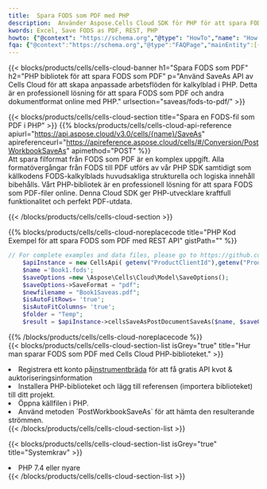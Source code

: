 ```yaml
---
title:  Spara FODS som PDF med PHP
description:  Använder Aspose.Cells Cloud SDK för PHP för att spara FODS-formatfilen som PDF-formatfil.
kwords: Excel, Save FODS as PDF, REST, PHP
howto: {"@context": "https://schema.org","@type": "HowTo","name": "How to save FODS as PDF using the Cells Cloud PHP library.","description": "How to save FODS as PDF using the Cells Cloud PHP library.","image": {"@type": "ImageObject"},"url": "/php/saveas/fods-to-pdf/","step": [{ "@type": "HowToStep","name": "How to save FODS as PDF using the Cells Cloud PHP library. step 1", "image": {"@type": "ImageObject",},"url": "/php/saveas/fods-to-pdf/","text": "Register an account at <a href='https://dashboard.aspose.cloud/'>Dashboard</a> to get free API quota & authorization details",},{ "@type": "HowToStep","name": "How to save FODS as PDF using the Cells Cloud PHP library. step 1", "image": {"@type": "ImageObject",},"url": "/php/saveas/fods-to-pdf/","text": "Install PHP library and add the reference (import the library) to your project.",},{ "@type": "HowToStep","name": "How to save FODS as PDF using the Cells Cloud PHP library. step 1", "image": {"@type": "ImageObject",},"url": "/php/saveas/fods-to-pdf/","text": "Open the source file in PHP.",},{ "@type": "HowToStep","name": "How to save FODS as PDF using the Cells Cloud PHP library. step 1", "image": {"@type": "ImageObject",},"url": "/php/saveas/fods-to-pdf/","text": "Use the `PostWorkbookSaveAs` method to retrieve the resulting stream.",}, ],"supply": {"@type": "HowToSupply","name": "document"},"tool": [{"@type": "HowToTool","name": "phpstorm, Visual Studio Code, Eclipse"},{"@type": "HowToTool","name": "Aspose Cells"}],"totalTime": "PT6M"}
fqa: {"@context":"https://schema.org","@type":"FAQPage","mainEntity":[{"@type":"Question","name":"Why save file as other formats file in C# using REST API?","acceptedAnswer":{"@type":"Answer","text":"Documents are encoded in many ways, and some files may be incompatible with the software you use. To open and read such files, just save them as appropriate file formats.<br/><ol><li>Install .NET SDK and add the reference (import the library) to your project.</li><li>Open the source file in C# using REST API.</li><li>Call the PostWorkbookSaveAsRequest() method, passing an output filename with required extension.</li><li>Get the result of save as a separate file.</li></ol>"}},{"@type":"Question","name":"What file formats can I save as with your C# library?","acceptedAnswer":{"@type":"Answer","text":"We support a variety of file formats for conversion using .NET library, including XLSX, Excel, xls , PDF, CSV, HTML, Markdown, XML, PNG, JPG, TIFF, Json, TXT and many more."}},{"@type":"Question","name":"What is the maximum allowed file size for conversion using this .NET library?","acceptedAnswer":{"@type":"Answer","text":"There are no file size limits for format conversions using .NET library."}}]}
---
```

{{< blocks/products/cells/cells-cloud-banner h1="Spara FODS som PDF" h2="PHP bibliotek för att spara FODS som PDF" p="Använd SaveAs API av Cells Cloud för att skapa anpassade arbetsflöden för kalkylblad i PHP. Detta är en professionell lösning för att spara FODS som PDF och andra dokumentformat online med PHP." urlsection="saveas/fods-to-pdf/" >}}

{{< blocks/products/cells/cells-cloud-section title="Spara en FODS-fil som PDF i PHP" >}}
{{% blocks/products/cells/cells-cloud-api-reference apiurl="https://api.aspose.cloud/v3.0/cells/{name}/SaveAs" apireferenceurl="https://apireference.aspose.cloud/cells/#/Conversion/PostWorkbookSaveAs" apimethod="POST" %}}
<br/>
Att spara filformat från FODS som PDF är en komplex uppgift. Alla formatövergångar från FODS till PDF utförs av vår PHP SDK samtidigt som källkodens FODS-kalkylblads huvudsakliga strukturella och logiska innehåll bibehålls. Vårt PHP-bibliotek är en professionell lösning för att spara FODS som PDF-filer online. Denna Cloud SDK ger PHP-utvecklare kraftfull funktionalitet och perfekt PDF-utdata.

{{< /blocks/products/cells/cells-cloud-section >}}

{{% blocks/products/cells/cells-cloud-noreplacecode title="PHP Kod Exempel för att spara FODS som PDF med REST API" gistPath="" %}}
  
```php
// For complete examples and data files, please go to https://github.com/aspose-cells-cloud/aspose-cells-cloud-php/
    $apiInstance = new CellsApi( getenv("ProductClientId"),getenv("ProductClientSecret") );
    $name ='Book1.fods';
    $saveOptions =new \Aspose\Cells\Cloud\Model\SaveOptions();
    $saveOptions->SaveFormat = "pdf";
    $newfilename = "Book1Saveas.pdf";
    $isAutoFitRows= 'true';
    $isAutoFitColumns= 'true';
    $folder = "Temp";
    $result = $apiInstance->cellsSaveAsPostDocumentSaveAs($name, $saveOptions, $newfilename,$isAutoFitRows, $isAutoFitColumns, $folder);
```
  
{{% /blocks/products/cells/cells-cloud-noreplacecode %}}
<br/>
{{< blocks/products/cells/cells-cloud-section-list isGrey="true" title="Hur man sparar FODS som PDF med Cells Cloud PHP-biblioteket." >}}
<li> Registrera ett konto på<a href="https://dashboard.aspose.cloud/">instrumentbräda</a> för att få gratis API kvot & auktoriseringsinformation</li>
<li>Installera PHP-biblioteket och lägg till referensen (importera biblioteket) till ditt projekt.</li>
<li>Öppna källfilen i PHP.</li>
<li>Använd metoden `PostWorkbookSaveAs` för att hämta den resulterande strömmen.</li>
{{< /blocks/products/cells/cells-cloud-section-list >}}

{{< blocks/products/cells/cells-cloud-section-list isGrey="true" title="Systemkrav" >}}
<li>PHP 7.4 eller nyare</li>
{{< /blocks/products/cells/cells-cloud-section-list >}}

